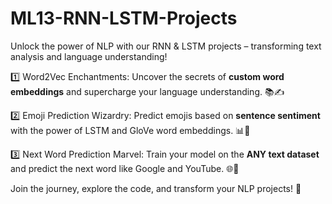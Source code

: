 # ML13-RNN-LSTM-Projects
Unlock the power of NLP with our RNN &amp; LSTM projects – transforming text analysis and language understanding!

1️⃣ Word2Vec Enchantments: Uncover the secrets of **custom word embeddings** and supercharge your language understanding. 📚✍️

2️⃣ Emoji Prediction Wizardry: Predict emojis based on **sentence sentiment** with the power of LSTM and GloVe word embeddings. 📊🧠

3️⃣ Next Word Prediction Marvel: Train your model on the **ANY text dataset** and predict the next word like Google and YouTube. 🌐📖

Join the journey, explore the code, and transform your NLP projects! 🌟
